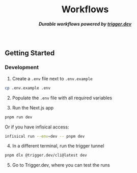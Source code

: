 <div align="center">
    <h1 align="center">Workflows</h1>
    <h5>Durable workflows powered by  <a href="https://trigger.dev">trigger.dev</a></h5>
</div>
<br/>

## Getting Started

### Development

1. Create a `.env` file next to `.env.example`

```bash
cp .env.example .env
```

2. Populate the `.env` file with all required variables

3. Run the Next.js app

```bash
pnpm run dev
```
Or if you have infisical access:
```bash
infisical run --env=dev -- pnpm dev
```

4. In a different terminal, run the trigger tunnel

```bash
pnpm dlx @trigger.dev/cli@latest dev
```

5. Go to Trigger.dev, where you can test the runs
